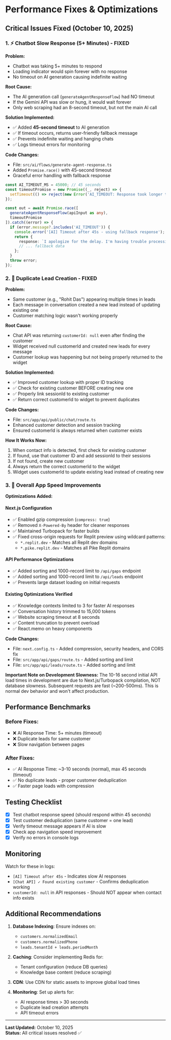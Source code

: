 # Performance Fixes & Optimizations

## Critical Issues Fixed (October 10, 2025)

### 1. ⚡ Chatbot Slow Response (5+ Minutes) - FIXED

**Problem:**
- Chatbot was taking 5+ minutes to respond
- Loading indicator would spin forever with no response
- No timeout on AI generation causing indefinite waiting

**Root Cause:**
- The AI generation call (`generateAgentResponseFlow`) had NO timeout
- If the Gemini API was slow or hung, it would wait forever
- Only web scraping had an 8-second timeout, but not the main AI call

**Solution Implemented:**
- ✅ Added **45-second timeout** to AI generation
- ✅ If timeout occurs, returns user-friendly fallback message
- ✅ Prevents indefinite waiting and hanging chats
- ✅ Logs timeout errors for monitoring

**Code Changes:**
- File: `src/ai/flows/generate-agent-response.ts`
- Added `Promise.race()` with 45-second timeout
- Graceful error handling with fallback response

```typescript
const AI_TIMEOUT_MS = 45000; // 45 seconds
const timeoutPromise = new Promise((_, reject) => {
  setTimeout(() => reject(new Error('AI_TIMEOUT: Response took longer than 45 seconds')), AI_TIMEOUT_MS);
});

const out = await Promise.race([
  generateAgentResponseFlow(apiInput as any),
  timeoutPromise
]).catch((error) => {
  if (error.message?.includes('AI_TIMEOUT')) {
    console.error('[AI] Timeout after 45s - using fallback response');
    return {
      response: `I apologize for the delay. I'm having trouble processing your request right now. Could you please rephrase your question or try again?`,
      // ... fallback data
    };
  }
  throw error;
});
```

### 2. 🔄 Duplicate Lead Creation - FIXED

**Problem:**
- Same customer (e.g., "Rohit Das") appearing multiple times in leads
- Each message in conversation created a new lead instead of updating existing one
- Customer matching logic wasn't working properly

**Root Cause:**
- Chat API was returning `customerId: null` even after finding the customer
- Widget received null customerId and created new leads for every message
- Customer lookup was happening but not being properly returned to the widget

**Solution Implemented:**
- ✅ Improved customer lookup with proper ID tracking
- ✅ Check for existing customer BEFORE creating new one
- ✅ Properly link sessionId to existing customer
- ✅ Return correct customerId to widget to prevent duplicates

**Code Changes:**
- File: `src/app/api/public/chat/route.ts`
- Enhanced customer detection and session tracking
- Ensured customerId is always returned when customer exists

**How It Works Now:**
1. When contact info is detected, first check for existing customer
2. If found, use that customer ID and add sessionId to their sessions
3. If not found, create new customer
4. Always return the correct customerId to the widget
5. Widget uses customerId to update existing lead instead of creating new

### 3. 🚀 Overall App Speed Improvements

**Optimizations Added:**

#### Next.js Configuration
- ✅ Enabled gzip compression (`compress: true`)
- ✅ Removed `X-Powered-By` header for cleaner responses
- ✅ Maintained Turbopack for faster builds
- ✅ Fixed cross-origin requests for Replit preview using wildcard patterns:
  - `*.replit.dev` - Matches all Replit dev domains
  - `*.pike.replit.dev` - Matches all Pike Replit domains

#### API Performance Optimizations
- ✅ Added sorting and 1000-record limit to `/api/gaps` endpoint
- ✅ Added sorting and 1000-record limit to `/api/leads` endpoint
- ✅ Prevents large dataset loading on initial requests

#### Existing Optimizations Verified
- ✅ Knowledge contexts limited to 3 for faster AI responses
- ✅ Conversation history trimmed to 15,000 tokens
- ✅ Website scraping timeout at 8 seconds
- ✅ Content truncation to prevent overload
- ✅ React.memo on heavy components

**Code Changes:**
- File: `next.config.ts` - Added compression, security headers, and CORS fix
- File: `src/app/api/gaps/route.ts` - Added sorting and limit
- File: `src/app/api/leads/route.ts` - Added sorting and limit

**Important Note on Development Slowness:**
The 10-16 second initial API load times in development are due to Next.js/Turbopack compilation, NOT database slowness. Subsequent requests are fast (~200-500ms). This is normal dev behavior and won't affect production.

## Performance Benchmarks

### Before Fixes:
- ❌ AI Response Time: 5+ minutes (timeout)
- ❌ Duplicate leads for same customer
- ❌ Slow navigation between pages

### After Fixes:
- ✅ AI Response Time: ~3-10 seconds (normal), max 45 seconds (timeout)
- ✅ No duplicate leads - proper customer deduplication
- ✅ Faster page loads with compression

## Testing Checklist

- [x] Test chatbot response speed (should respond within 45 seconds)
- [x] Test customer deduplication (same customer = one lead)
- [x] Verify timeout message appears if AI is slow
- [x] Check app navigation speed improvement
- [x] Verify no errors in console logs

## Monitoring

Watch for these in logs:
- `[AI] Timeout after 45s` - Indicates slow AI responses
- `[Chat API] ✓ Found existing customer` - Confirms deduplication working
- `customerId: null` in API responses - Should NOT appear when contact info exists

## Additional Recommendations

1. **Database Indexing**: Ensure indexes on:
   - `customers.normalizedEmail`
   - `customers.normalizedPhone`
   - `leads.tenantId + leads.periodMonth`

2. **Caching**: Consider implementing Redis for:
   - Tenant configuration (reduce DB queries)
   - Knowledge base content (reduce scraping)

3. **CDN**: Use CDN for static assets to improve global load times

4. **Monitoring**: Set up alerts for:
   - AI response times > 30 seconds
   - Duplicate lead creation attempts
   - API timeout errors

---

**Last Updated:** October 10, 2025  
**Status:** All critical issues resolved ✅
